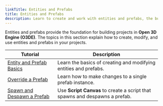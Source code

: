 ```yaml
---
linkTitle: Entities and Prefabs
title: Entities and Prefabs
description: Learn to create and work with entities and prefabs, the building blocks of Open 3D Engine (O3DE).
---
```


Entities and prefabs provide the foundation for building projects in **Open 3D Engine (O3DE)**. The topics in this section explain how to create, modify, and use entities and prefabs in your projects.

| Tutorial | Description |
| - | - |
| [Entity and Prefab Basics](entity-and-prefab-basics) | Learn the basics of creating and modifying entities and prefabs. |
| [Override a Prefab](override-a-prefab) | Learn how to make changes to a single prefab instance. |
| [Spawn and Despawn a Prefab](spawn-a-prefab.md) | Use **Script Canvas** to create a script that spawns and despawns a prefab. |

